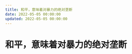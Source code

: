```yaml
---
title: 和平，意味着对暴力的绝对垄断
date: 2022-05-05 00:00:00
updated: 2022-05-05 00:00:00
---
```


# 和平，意味着对暴力的绝对垄断
